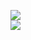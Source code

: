 [![](https://img.shields.io/badge/Made%20With-Github%20Spray-lightgrey.svg?style=for-the-badge&logo=github)](https://github.com/Annihil/github-spray#1332)  
[![](https://i.imgur.com/2DrTn0Z.gif)](https://github.com/Annihil/github-spray)